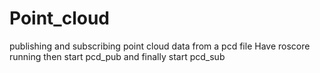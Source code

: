 # Point_cloud
publishing and subscribing point cloud data from a pcd file
Have roscore running then start pcd_pub and finally start pcd_sub
